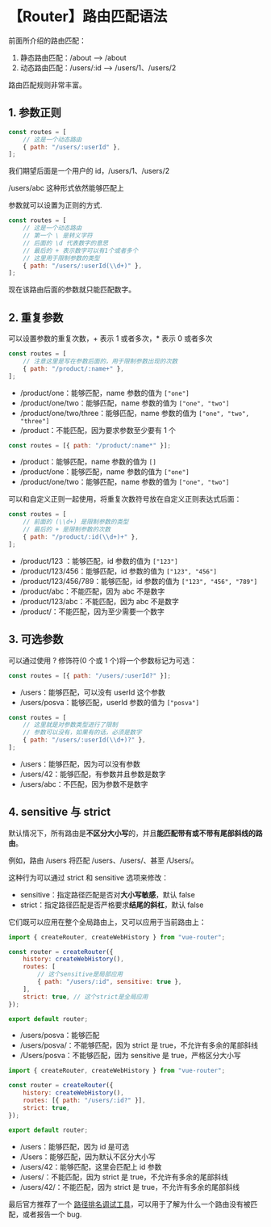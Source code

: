 # 【Router】路由匹配语法

前面所介绍的路由匹配：

1. 静态路由匹配：/about —> /about
2. 动态路由匹配：/users/:id —> /users/1、/users/2

路由匹配规则非常丰富。

## **1. 参数正则**

```jsx
const routes = [
    // 这是一个动态路由
    { path: "/users/:userId" },
];
```

我们期望后面是一个用户的 id，/users/1、/users/2

/users/abc 这种形式依然能够匹配上

参数就可以设置为正则的方式.

```jsx
const routes = [
    // 这是一个动态路由
    // 第一个 \ 是转义字符
    // 后面的 \d 代表数字的意思
    // 最后的 + 表示数字可以有1个或者多个
    // 这里用于限制参数的类型
    { path: "/users/:userId(\\d+)" },
];
```

现在该路由后面的参数就只能匹配数字。

## **2. 重复参数**

可以设置参数的重复次数，+ 表示 1 或者多次，\* 表示 0 或者多次

```jsx
const routes = [
    // 注意这里是写在参数后面的，用于限制参数出现的次数
    { path: "/product/:name+" },
];
```

-   /product/one：能够匹配，name 参数的值为 `["one"]`
-   /product/one/two：能够匹配，name 参数的值为 `["one", "two"]`
-   /product/one/two/three：能够匹配，name 参数的值为 `["one", "two", "three"]`
-   /product：不能匹配，因为要求参数至少要有 1 个

```jsx
const routes = [{ path: "/product/:name*" }];
```

-   /product：能够匹配，name 参数的值为 `[]`
-   /product/one：能够匹配，name 参数的值为 `["one"]`
-   /product/one/two：能够匹配，name 参数的值为 `["one", "two"]`

可以和自定义正则一起使用，将重复次数符号放在自定义正则表达式后面：

```jsx
const routes = [
    // 前面的 (\\d+) 是限制参数的类型
    // 最后的 + 是限制参数的次数
    { path: "/product/:id(\\d+)+" },
];
```

-   /product/123 ：能够匹配，id 参数的值为 `["123"]`
-   /product/123/456：能够匹配，id 参数的值为 `["123", "456"]`
-   /product/123/456/789：能够匹配，id 参数的值为 `["123", "456", "789"]`
-   /product/abc：不能匹配，因为 abc 不是数字
-   /product/123/abc：不能匹配，因为 abc 不是数字
-   /product/：不能匹配，因为至少需要一个数字

## **3. 可选参数**

可以通过使用 ? 修饰符(0 个或 1 个)将一个参数标记为可选：

```jsx
const routes = [{ path: "/users/:userId?" }];
```

-   /users：能够匹配，可以没有 userId 这个参数
-   /users/posva：能够匹配，userId 参数的值为 `["posva"]`

```jsx
const routes = [
    // 这里就是对参数类型进行了限制
    // 参数可以没有，如果有的话，必须是数字
    { path: "/users/:userId(\\d+)?" },
];
```

-   /users：能够匹配，因为可以没有参数
-   /users/42：能够匹配，有参数并且参数是数字
-   /users/abc：不匹配，因为参数不是数字

## **4. sensitive 与 strict**

默认情况下，所有路由是**不区分大小写**的，并且**能匹配带有或不带有尾部斜线的路由**。

例如，路由 /users 将匹配 /users、/users/、甚至 /Users/。

这种行为可以通过 strict 和 sensitive 选项来修改：

-   sensitive：指定路径匹配是否对**大小写敏感**，默认 false
-   strict：指定路径匹配是否严格要求**结尾的斜杠**，默认 false

它们既可以应用在整个全局路由上，又可以应用于当前路由上：

```jsx
import { createRouter, createWebHistory } from "vue-router";

const router = createRouter({
    history: createWebHistory(),
    routes: [
        // 这个sensitive是局部应用
        { path: "/users/:id", sensitive: true },
    ],
    strict: true, // 这个strict是全局应用
});

export default router;
```

-   /users/posva：能够匹配
-   /users/posva/：不能够匹配，因为 strict 是 true，不允许有多余的尾部斜线
-   /Users/posva：不能够匹配，因为 sensitive 是 true，严格区分大小写

```jsx
import { createRouter, createWebHistory } from "vue-router";

const router = createRouter({
    history: createWebHistory(),
    routes: [{ path: "/users/:id?" }],
    strict: true,
});

export default router;
```

-   /users：能够匹配，因为 id 是可选
-   /Users：能够匹配，因为默认不区分大小写
-   /users/42：能够匹配，这里会匹配上 id 参数
-   /users/：不能匹配，因为 strict 是 true，不允许有多余的尾部斜线
-   /users/42/：不能匹配，因为 strict 是 true，不允许有多余的尾部斜线

最后官方推荐了一个 [路径排名调试工具](https://paths.esm.dev/?p=AAMeJSyAwR4UbFDAFxAcAGAIJXMAAA..)，可以用于了解为什么一个路由没有被匹配，或者报告一个 bug.
